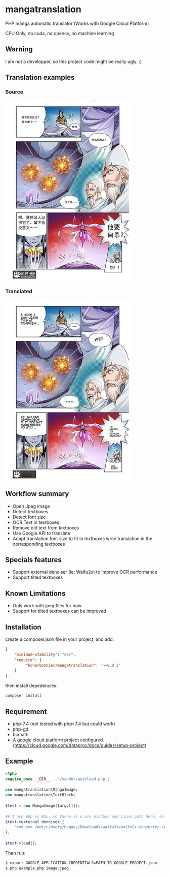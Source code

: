 # mangatranslation
PHP manga automatic translator (Works with Google Cloud Platform)

CPU Only, no cuda, no opencv, no machine learning

## Warning
I am not a developper, so this project code might be really ugly. :)

## Translation examples

### Source
![Source](images/0004.jpg "Source")

### Translated
![Translated](images/0004-translated.jpg "Translated")

## Workflow summary
* Open Jpeg image
* Detect textboxes
* Detect font size
* OCR Text in textboxes
* Remove old text from textboxes
* Use Google API to translate
* Adapt translation font size to fit in textboxes
write translation in the corresponding textboxes

## Specials features
* Support external denoiser (ie: Waifu2x) to improve OCR performance
* Support tilted textboxes

## Known Limitations
* Only work with jpeg files for now.
* Support for tilted textboxes can be improved
## Installation

create a composer.json file in your project, and add:

```json
{
    "minimum-stability": "dev",
    "require": {
         "hcharbonnier/mangatranslation": ">=0.0.1"
    }
}
```

then install depedencies:
```sh
composer install
```
## Requirement
* php-7.4 (not tested with php<7.4 but could work)
* php-gd
* bcmath
* A google cloud platform project configured
 (https://cloud.google.com/dataproc/docs/guides/setup-project)
## Example
```php
<?php
require_once __DIR__ . '/vendor/autoload.php';

use mangatranslation\MangaImage;
use mangatranslation\TextBlock;

$test = new MangaImage($argv[1]);

## I use php in WSL, so there is a mix Windows and Linux path here, so don't be surprised :D
$test->external_denoiser (
    'cmd.exe /mnt/c/Users/Hugues/Downloads/waifu2x/waifu2x-converter-cpp.exe --force-OpenCL --model-dir \'C:\Users\Hugues\Downloads\waifu2x\models_rgb\' --scale-ratio 2 --noise-level 3 -m noise-scale -i _DENOISERINPUTFILE_ -o _DENOISEROUTPUTFILE_'
);

$test->load();
```
Then run:
```sh
$ export GOOGLE_APPLICATION_CREDENTIALS=PATH_TO_GOOGLE_PROJECT.json
$ php example.php image.jpeg
```
